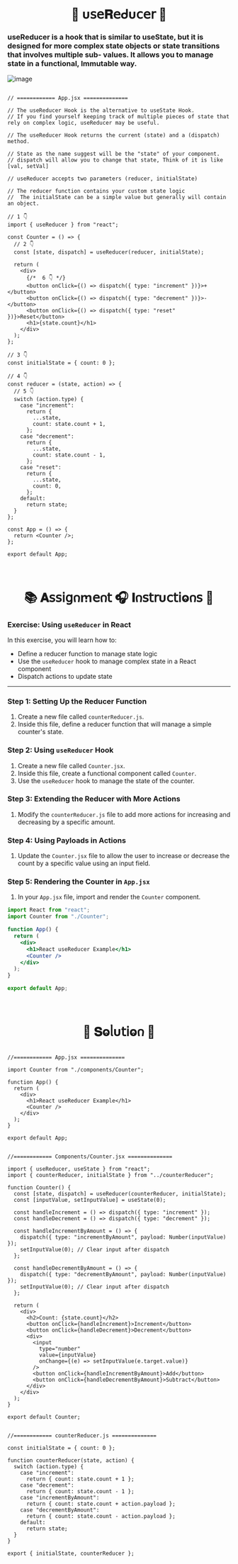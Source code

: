 
<h1  align="center" > 🍄 υ𝗌𝖾𝐑𝖾ᑯυ𝖼𝖾𝗋 🥠</h1>

### useReducer is a hook that is similar to useState, but it is designed for more complex state objects or state transitions that involves multiple sub- values. It allows you to manage state in a functional, Immutable way.

![image](https://github.com/user-attachments/assets/7d373176-8f04-4d4c-8afd-7950c1f005d8)

```JSX

// ============ App.jsx ============== 

// The useReducer Hook is the alternative to useState Hook.
// If you find yourself keeping track of multiple pieces of state that rely on complex logic, useReducer may be useful.

// The useReducer Hook returns the current (state) and a (dispatch) method.

// State as the name suggest will be the "state" of your component.
// dispatch will allow you to change that state, Think of it is like [val, setVal]

// useReducer accepts two parameters (reducer, initialState)

// The reducer function contains your custom state logic
//  The initialState can be a simple value but generally will contain an object.

// 1 👇
import { useReducer } from "react";

const Counter = () => {
  // 2 👇
  const [state, dispatch] = useReducer(reducer, initialState);

  return (
    <div>
      {/*  6 👇 */}
      <button onClick={() => dispatch({ type: "increment" })}>+</button>
      <button onClick={() => dispatch({ type: "decrement" })}>-</button>
      <button onClick={() => dispatch({ type: "reset" })}>Reset</button>
      <h1>{state.count}</h1>
    </div>
  );
};

// 3 👇
const initialState = { count: 0 };

// 4 👇
const reducer = (state, action) => {
  // 5 👇
  switch (action.type) {
    case "increment":
      return {
        ...state,
        count: state.count + 1,
      };
    case "decrement":
      return {
        ...state,
        count: state.count - 1,
      };
    case "reset":
      return {
        ...state,
        count: 0,
      };
    default:
      return state;
  }
};

const App = () => {
  return <Counter />;
};

export default App;

```

</br>

<h1  align="center" >📚 𝐀𝗌𝗌𝗂𝗀𐓣ꭑ𝖾𐓣𝗍 🎧 𝚰𐓣𝗌𝗍𝗋υ𝖼𝗍𝗂ⱺ𐓣𝗌 🧋</h1>

### Exercise: Using `useReducer` in React

In this exercise, you will learn how to:

- Define a reducer function to manage state logic
- Use the `useReducer` hook to manage complex state in a React component
- Dispatch actions to update state

---

### Step 1: Setting Up the Reducer Function

1. Create a new file called `counterReducer.js`.
2. Inside this file, define a reducer function that will manage a simple counter's state.

### Step 2: Using `useReducer` Hook

1. Create a new file called `Counter.jsx`.
2. Inside this file, create a functional component called `Counter`.
3. Use the `useReducer` hook to manage the state of the counter.

### Step 3: Extending the Reducer with More Actions

1. Modify the `counterReducer.js` file to add more actions for increasing and decreasing by a specific amount.

### Step 4: Using Payloads in Actions

1. Update the `Counter.jsx` file to allow the user to increase or decrease the count by a specific value using an input field.

### Step 5: Rendering the Counter in `App.jsx`

1. In your `App.jsx` file, import and render the `Counter` component.

```jsx
import React from "react";
import Counter from "./Counter";

function App() {
  return (
    <div>
      <h1>React useReducer Example</h1>
      <Counter />
    </div>
  );
}

export default App;

```

</br>

<h1  align="center" >🌽 𝐒ⱺᥣυ𝗍𝗂ⱺ𐓣 🪻</h1>

```JSX

//============ App.jsx ============== 

import Counter from "./components/Counter";

function App() {
  return (
    <div>
      <h1>React useReducer Example</h1>
      <Counter />
    </div>
  );
}

export default App;

```

```JSX

//============ Components/Counter.jsx ============== 

import { useReducer, useState } from "react";
import { counterReducer, initialState } from "../counterReducer";

function Counter() {
  const [state, dispatch] = useReducer(counterReducer, initialState);
  const [inputValue, setInputValue] = useState(0);

  const handleIncrement = () => dispatch({ type: "increment" });
  const handleDecrement = () => dispatch({ type: "decrement" });

  const handleIncrementByAmount = () => {
    dispatch({ type: "incrementByAmount", payload: Number(inputValue) });
    setInputValue(0); // Clear input after dispatch
  };

  const handleDecrementByAmount = () => {
    dispatch({ type: "decrementByAmount", payload: Number(inputValue) });
    setInputValue(0); // Clear input after dispatch
  };

  return (
    <div>
      <h2>Count: {state.count}</h2>
      <button onClick={handleIncrement}>Increment</button>
      <button onClick={handleDecrement}>Decrement</button>
      <div>
        <input
          type="number"
          value={inputValue}
          onChange={(e) => setInputValue(e.target.value)}
        />
        <button onClick={handleIncrementByAmount}>Add</button>
        <button onClick={handleDecrementByAmount}>Subtract</button>
      </div>
    </div>
  );
}

export default Counter;

```

```JS

//============ counterReducer.js ============== 

const initialState = { count: 0 };

function counterReducer(state, action) {
  switch (action.type) {
    case "increment":
      return { count: state.count + 1 };
    case "decrement":
      return { count: state.count - 1 };
    case "incrementByAmount":
      return { count: state.count + action.payload };
    case "decrementByAmount":
      return { count: state.count - action.payload };
    default:
      return state;
  }
}

export { initialState, counterReducer };

```